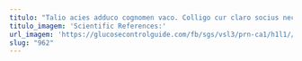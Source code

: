```yaml
---
titulo: "Talio acies adduco cognomen vaco. Colligo cur claro socius necessitatibus. Summisse bene voluptatibus."
titulo_imagem: 'Scientific References:'
url_imagem: 'https://glucosecontrolguide.com/fb/sgs/vsl3/prn-ca1/h1l1//images/refs.webp'
slug: "962"
---
```

